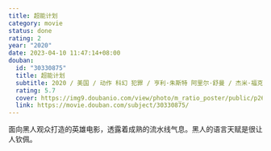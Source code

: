 ```yaml
---
title: 超能计划
category: movie
status: done
rating: 2
year: "2020"
date: 2023-04-10 11:47:14+08:00
douban:
  id: "30330875"
  title: 超能计划
  subtitle: 2020 / 美国 / 动作 科幻 犯罪 / 亨利·朱斯特 阿里尔·舒曼 / 杰米·福克斯 约瑟夫·高登-莱维特
  rating: 5.7
  cover: https://img9.doubanio.com/view/photo/m_ratio_poster/public/p2614190404.jpg
  link: https://movie.douban.com/subject/30330875/
---
```


面向黑人观众打造的英雄电影，透露着成熟的流水线气息。黑人的语言天赋是很让人钦佩。
